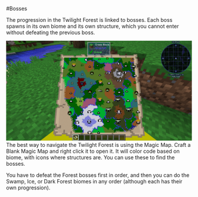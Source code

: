 #Bosses

The progression in the Twilight Forest is linked to bosses. Each boss spawns in its own biome and its own structure, which you cannot enter without defeating the previous boss.

![](magic_map.png)
The best way to navigate the Twilight Forest is using the Magic Map. Craft a Blank Magic Map and right click it to open it. It will color code based on biome, with icons where structures are. You can use these to find the bosses.

You have to defeat the Forest bosses first in order, and then you can do the Swamp, Ice, or Dark Forest biomes in any order (although each has their own progression).

